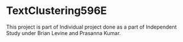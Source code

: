 # TextClustering596E
This project is part of Individual project done as a part of Independent Study under Brian Levine and Prasanna Kumar. 
